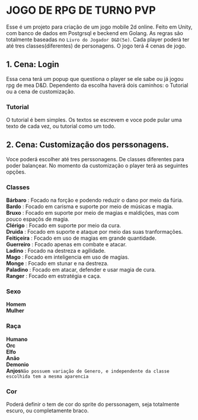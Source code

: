 
# JOGO DE RPG DE TURNO PVP

Esse é um projeto para criação de um jogo mobile 2d online. Feito em Unity, com banco de dados em Postgrsql e beckend em Golang. As regras são totalmente baseadas no `Livro do Jogador D&D(5e)`. Cada player poderá ter até tres classes(diferentes) de personagens. 
O jogo terá 4 cenas de jogo.

## 1. Cena: Login

Essa cena terá um popup que questiona o player se ele sabe ou já jogou rpg de mea D&D. Dependento da escolha haverá dois caminhos: o Tutorial ou a cena de customização.

### Tutorial
O tutorial é bem simples. Os textos se escrevem e voce pode pular uma texto de cada vez, ou tutorial como um todo.

## 2. Cena: Customização dos perssonagens.

Voce poderá escolher até tres perssonagens. De classes diferentes para poder balançear. No momento da customização o player terá as seguintes opções.

### Classes

**Bárbaro** : Focado na forção e podendo reduzir o dano por meio da fúria.<br>
**Bardo** : Focado em carisma e suporte por meio de músicas e magia.<br>
**Bruxo** : Focado em suporte por meio de magias e maldições, mas com pouco espaçõs de magia.<br>
**Clérigo** : Focado em suporte por meio da cura.<br>
**Druida** : Focado em suporte e ataque por meio das suas tranformações.<br>
**Feitiçeira** : Focado em uso de magias em grande quantidade.<br>
**Guerreiro** : Focado apenas em combate e atacar.<br>
**Ladino** : Focado na destreza e agilidade.<br>
**Mago** : Focado em inteligencia em uso de magias.<br>
**Monge** : Focado em stunar e na destreza.<br>
**Paladino** : Focado em atacar, defender e usar magia de cura.<br>
**Ranger** : Focado em estratégia e caça.<br>

### Sexo

**Homem**<br>
**Mulher**<br>

### Raça 

**Humano**<br>
**Orc**<br>
**Elfo**<br>
**Anão**<br>
**Demonio**<br>
**Anjos**`Não possuem variação de Genero, e independente da classe escolhida tem a mesma aparencia`

### Cor
Poderá definir o tem de cor do sprite do perssonagem, seja totalmente escuro, ou completamente braco.

